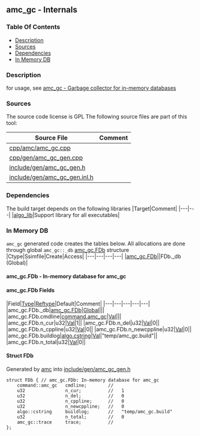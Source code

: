## amc_gc - Internals


### Table Of Contents
<a href="#table-of-contents"></a>
<!-- dev.mdmark  mdmark:MDSECTION  state:BEG_AUTO  param:Toc -->
* [Description](#description)
* [Sources](#sources)
* [Dependencies](#dependencies)
* [In Memory DB](#in-memory-db)

<!-- dev.mdmark  mdmark:MDSECTION  state:END_AUTO  param:Toc -->

### Description
<a href="#description"></a>
<!-- dev.mdmark  mdmark:MDSECTION  state:BEG_AUTO  param:Description -->
for usage, see [amc_gc - Garbage collector for in-memory databases](/txt/exe/amc_gc/README.md)

<!-- dev.mdmark  mdmark:MDSECTION  state:END_AUTO  param:Description -->

### Sources
<a href="#sources"></a>
<!-- dev.mdmark  mdmark:MDSECTION  state:BEG_AUTO  param:Sources -->
The source code license is GPL
The following source files are part of this tool:

|Source File|Comment|
|---|---|
|[cpp/amc/amc_gc.cpp](/cpp/amc/amc_gc.cpp)||
|[cpp/gen/amc_gc_gen.cpp](/cpp/gen/amc_gc_gen.cpp)||
|[include/gen/amc_gc_gen.h](/include/gen/amc_gc_gen.h)||
|[include/gen/amc_gc_gen.inl.h](/include/gen/amc_gc_gen.inl.h)||

<!-- dev.mdmark  mdmark:MDSECTION  state:END_AUTO  param:Sources -->

### Dependencies
<a href="#dependencies"></a>
<!-- dev.mdmark  mdmark:MDSECTION  state:BEG_AUTO  param:Dependencies -->
The build target depends on the following libraries
|Target|Comment|
|---|---|
|[algo_lib](/txt/lib/algo_lib/README.md)|Support library for all executables|

<!-- dev.mdmark  mdmark:MDSECTION  state:END_AUTO  param:Dependencies -->

### In Memory DB
<a href="#in-memory-db"></a>
<!-- dev.mdmark  mdmark:MDSECTION  state:BEG_AUTO  param:Imdb -->
`amc_gc` generated code creates the tables below.
All allocations are done through global `amc_gc::_db` [amc_gc.FDb](#amc_gc-fdb) structure
|Ctype|Ssimfile|Create|Access|
|---|---|---|---|
|[amc_gc.FDb](#amc_gc-fdb)||FDb._db (Global)|

#### amc_gc.FDb - In-memory database for amc_gc
<a href="#amc_gc-fdb"></a>

#### amc_gc.FDb Fields
<a href="#amc_gc-fdb-fields"></a>
|Field|[Type](/txt/ssimdb/dmmeta/ctype.md)|[Reftype](/txt/ssimdb/dmmeta/reftype.md)|Default|Comment|
|---|---|---|---|---|
|amc_gc.FDb._db|[amc_gc.FDb](/txt/exe/amc_gc/internals.md#amc_gc-fdb)|[Global](/txt/exe/amc/reftypes.md#global)|||
|amc_gc.FDb.cmdline|[command.amc_gc](/txt/protocol/command/README.md#command-amc_gc)|[Val](/txt/exe/amc/reftypes.md#val)|||
|amc_gc.FDb.n_cur|u32|[Val](/txt/exe/amc/reftypes.md#val)|1||
|amc_gc.FDb.n_del|u32|[Val](/txt/exe/amc/reftypes.md#val)|0||
|amc_gc.FDb.n_cppline|u32|[Val](/txt/exe/amc/reftypes.md#val)|0||
|amc_gc.FDb.n_newcppline|u32|[Val](/txt/exe/amc/reftypes.md#val)|0||
|amc_gc.FDb.buildlog|[algo.cstring](/txt/protocol/algo/cstring.md)|[Val](/txt/exe/amc/reftypes.md#val)|"temp/amc_gc.build"||
|amc_gc.FDb.n_total|u32|[Val](/txt/exe/amc/reftypes.md#val)|0||

#### Struct FDb
<a href="#struct-fdb"></a>
Generated by [amc](/txt/exe/amc/README.md) into [include/gen/amc_gc_gen.h](/include/gen/amc_gc_gen.h)
```
struct FDb { // amc_gc.FDb: In-memory database for amc_gc
    command::amc_gc   cmdline;        //
    u32               n_cur;          //   1
    u32               n_del;          //   0
    u32               n_cppline;      //   0
    u32               n_newcppline;   //   0
    algo::cstring     buildlog;       //   "temp/amc_gc.build"
    u32               n_total;        //   0
    amc_gc::trace     trace;          //
};
```

<!-- dev.mdmark  mdmark:MDSECTION  state:END_AUTO  param:Imdb -->

